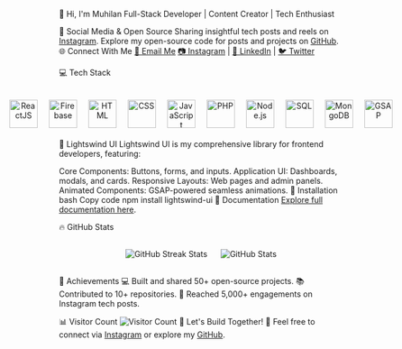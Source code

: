 🌟 Hi, I'm Muhilan
Full-Stack Developer | Content Creator | Tech Enthusiast

🎥 Social Media & Open Source
Sharing insightful tech posts and reels on <a href="https://instagram.com" target="_blank">Instagram</a>.
Explore my open-source code for posts and projects on <a href="https://github.com/codewithmuhilan" target="_blank">GitHub</a>.
🌐 Connect With Me
<a href="mailto:youremail@example.com" target="_blank">💌 Email Me</a>
<a href="https://instagram.com" target="_blank">📷 Instagram</a> | <a href="https://linkedin.com" target="_blank">💼 LinkedIn</a> | <a href="https://twitter.com" target="_blank">🐦 Twitter</a>

💻 Tech Stack
<div align="center" style="display: flex; justify-content: center; gap: 20px; flex-wrap: nowrap; padding: 20px;"> <a href="https://reactjs.org/" target="_blank"> <img src="https://img.icons8.com/color/48/000000/react-native.png" alt="ReactJS" title="ReactJS" style="width: 50px;" /> </a> <a href="https://firebase.google.com/" target="_blank"> <img src="https://img.icons8.com/color/48/000000/firebase.png" alt="Firebase" title="Firebase" style="width: 50px;" /> </a> <a href="https://www.w3.org/html/" target="_blank"> <img src="https://img.icons8.com/color/48/000000/html-5.png" alt="HTML" title="HTML" style="width: 50px;" /> </a> <a href="https://www.w3.org/Style/CSS/" target="_blank"> <img src="https://img.icons8.com/color/48/000000/css3.png" alt="CSS" title="CSS" style="width: 50px;" /> </a> <a href="https://www.javascript.com/" target="_blank"> <img src="https://img.icons8.com/color/48/000000/javascript.png" alt="JavaScript" title="JavaScript" style="width: 50px;" /> </a> <a href="https://www.php.net/" target="_blank"> <img src="https://img.icons8.com/officel/48/000000/php-logo.png" alt="PHP" title="PHP" style="width: 50px;" /> </a> <a href="https://nodejs.org/" target="_blank"> <img src="https://img.icons8.com/fluency/48/000000/node-js.png" alt="Node.js" title="Node.js" style="width: 50px;" /> </a> <a href="https://www.sql.org/" target="_blank"> <img src="https://img.icons8.com/color/48/000000/sql.png" alt="SQL" title="SQL" style="width: 50px;" /> </a> <a href="https://www.mongodb.com/" target="_blank"> <img src="https://img.icons8.com/color/48/000000/mongodb.png" alt="MongoDB" title="MongoDB" style="width: 50px;" /> </a> <a href="https://greensock.com/gsap/" target="_blank"> <img src="https://img.icons8.com/color/48/000000/gsap.png" alt="GSAP" title="GSAP" style="width: 50px;" /> </a> </div>
🎨 Lightswind UI
Lightswind UI is my comprehensive library for frontend developers, featuring:

Core Components: Buttons, forms, and inputs.
Application UI: Dashboards, modals, and cards.
Responsive Layouts: Web pages and admin panels.
Animated Components: GSAP-powered seamless animations.
🚀 Installation
bash
Copy code
npm install lightswind-ui
📘 Documentation
<a href="https://your-documentation-link.com" target="_blank">Explore full documentation here</a>.

🔥 GitHub Stats
<div align="center" style="margin: 20px 0;"> <img src="https://github-readme-streak-stats.herokuapp.com/?user=codewithmuhilan&theme=radical" alt="GitHub Streak Stats" style="margin: 10px;" /> <img src="https://github-readme-stats.vercel.app/api?username=codewithmuhilan&show_icons=true&theme=radical" alt="GitHub Stats" style="margin: 10px;" /> </div>
🌟 Achievements
💻 Built and shared 50+ open-source projects.
📚 Contributed to 10+ repositories.
🚀 Reached 5,000+ engagements on Instagram tech posts.

📊 Visitor Count
<img src="https://profile-counter.glitch.me/codewithmuhilan/count.svg" alt="Visitor Count" />
🚀 Let's Build Together!
💌 Feel free to connect via <a href="https://instagram.com" target="_blank">Instagram</a> or explore my <a href="https://github.com/codewithmuhilan" target="_blank">GitHub</a>.
